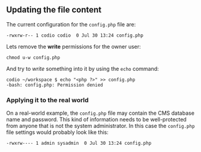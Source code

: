 ## Updating the file content

The current configuration for the `config.php` file are: 

```
-rwxrw-r-- 1 codio codio  0 Jul 30 13:24 config.php
```

Lets remove the __write__ permissions for the owner user:

```
chmod u-w config.php
```

And try to _write_ something into it by using the `echo` command:

```
codio ~/workspace $ echo "<php ?>" >> config.php
-bash: config.php: Permission denied
```

### Applying it to the real world
On a real-world example, the `config.php` file may contain the CMS database name and password. This kind of information needs to be well-protected from anyone that is not the system administrator. In this case the `config.php` file settings would probably look like this:

```
-rwxrw---- 1 admin sysadmin  0 Jul 30 13:24 config.php
```